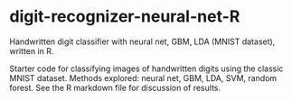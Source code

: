 # digit-recognizer-neural-net-R
Handwritten digit classifier with neural net, GBM, LDA (MNIST dataset), written in R.

Starter code for classifying images of handwritten digits using the classic MNIST dataset. Methods explored: neural net, GBM, LDA, SVM, random forest. See the R markdown file for discussion of results.
